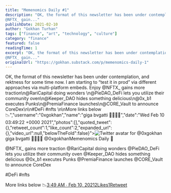 ```yaml
---
title: "Memenomics Daily #1"
description: "OK, the format of this newsletter has been under contemplation, and rektness for some time now. I am starting to “test it in prod” via different approaches via multi-platform embeds. Enjoy
@NFTX_ gain..."
publishDate: 2021-02-10
author: "Gokhan Turhan"
tags: ["finance", "art", "technology", "culture"]
category: "finance"
featured: false
readingTime: 1
excerpt: "OK, the format of this newsletter has been under contemplation, and rektness for some time now. I am starting to “test it in prod” via different approaches via multi-platform embeds. Enjoy
@NFTX_ gain..."
originalUrl: "https://gokhan.substack.com/p/memenomics-daily-1"
---
```


OK, the format of this newsletter has been under contemplation, and rektness for some time now. I am starting to “test it in prod” via different approaches via multi-platform embeds. Enjoy
@NFTX_ gains more traction\n@RariCapital doing wonders \n@PieDAO_DeFi lets you utilize their community oven\n@Keeper_DAO hides something delicious\n@0x_b1 executes Punks\n@PremiaFinance launches\n@CORE_Vault to announce CoreDex\n\n#DeFi #nfts \n\nMore links below 📉","username":"0xgokhan","name":"giga bvgatti 💾🧬🚀🏴","date":"Wed Feb 10 03:49:22 +0000 2021","photos":[],"quoted_tweet":{},"retweet_count":1,"like_count":2,"expanded_url":{},"video_url":null,"belowTheFold":false}">![Twitter avatar for @0xgokhan](https://substackcdn.com/image/twitter_name/w_96/0xgokhan.jpg)giga bvgatti 💾🧬🚀🏴 @0xgokhanMemenomics Daily 🧐

@NFTX_ gains more traction
@RariCapital doing wonders 
@PieDAO_DeFi lets you utilize their community oven
@Keeper_DAO hides something delicious
@0x_b1 executes Punks
@PremiaFinance launches
@CORE_Vault to announce CoreDex

#DeFi #nfts 

More links below 📉[3:49 AM ∙ Feb 10, 20212Likes1Retweet](https://twitter.com/0xgokhan/status/1359348707704139780)